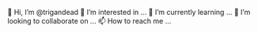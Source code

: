 👋 Hi, I’m @trigandead
👀 I’m interested in ...
🌱 I’m currently learning ...
💞️ I’m looking to collaborate on ...
📫 How to reach me ...